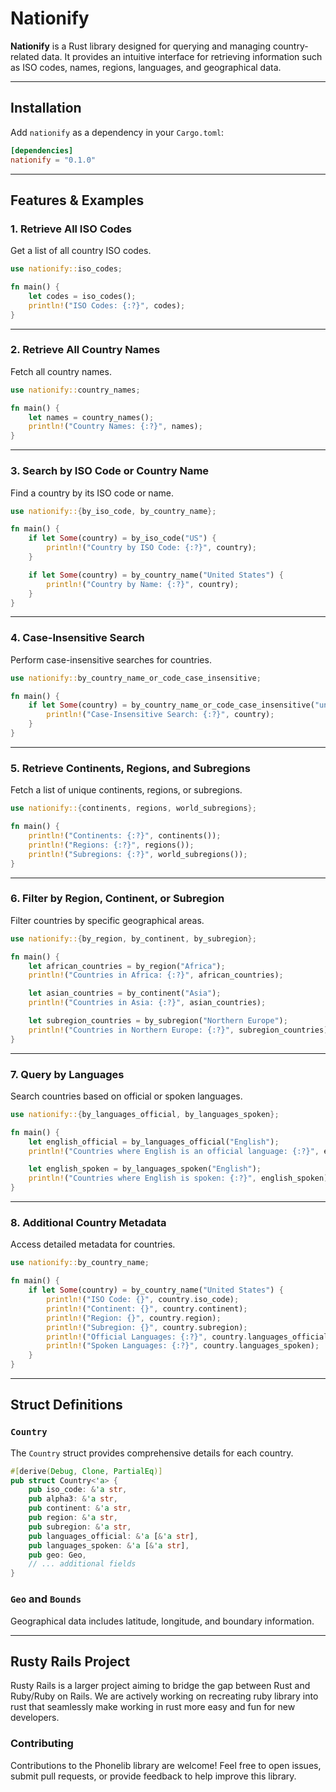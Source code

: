 
# Nationify

**Nationify** is a Rust library designed for querying and managing country-related data. It provides an intuitive interface for retrieving information such as ISO codes, names, regions, languages, and geographical data.

---

## Installation

Add `nationify` as a dependency in your `Cargo.toml`:

```toml
[dependencies]
nationify = "0.1.0"
```

---

## Features & Examples

### 1. Retrieve All ISO Codes
Get a list of all country ISO codes.

```rust
use nationify::iso_codes;

fn main() {
    let codes = iso_codes();
    println!("ISO Codes: {:?}", codes);
}
```

---

### 2. Retrieve All Country Names
Fetch all country names.

```rust
use nationify::country_names;

fn main() {
    let names = country_names();
    println!("Country Names: {:?}", names);
}
```

---

### 3. Search by ISO Code or Country Name
Find a country by its ISO code or name.

```rust
use nationify::{by_iso_code, by_country_name};

fn main() {
    if let Some(country) = by_iso_code("US") {
        println!("Country by ISO Code: {:?}", country);
    }

    if let Some(country) = by_country_name("United States") {
        println!("Country by Name: {:?}", country);
    }
}
```

---

### 4. Case-Insensitive Search
Perform case-insensitive searches for countries.

```rust
use nationify::by_country_name_or_code_case_insensitive;

fn main() {
    if let Some(country) = by_country_name_or_code_case_insensitive("united states") {
        println!("Case-Insensitive Search: {:?}", country);
    }
}
```

---

### 5. Retrieve Continents, Regions, and Subregions
Fetch a list of unique continents, regions, or subregions.

```rust
use nationify::{continents, regions, world_subregions};

fn main() {
    println!("Continents: {:?}", continents());
    println!("Regions: {:?}", regions());
    println!("Subregions: {:?}", world_subregions());
}
```

---

### 6. Filter by Region, Continent, or Subregion
Filter countries by specific geographical areas.

```rust
use nationify::{by_region, by_continent, by_subregion};

fn main() {
    let african_countries = by_region("Africa");
    println!("Countries in Africa: {:?}", african_countries);

    let asian_countries = by_continent("Asia");
    println!("Countries in Asia: {:?}", asian_countries);

    let subregion_countries = by_subregion("Northern Europe");
    println!("Countries in Northern Europe: {:?}", subregion_countries);
}
```

---

### 7. Query by Languages
Search countries based on official or spoken languages.

```rust
use nationify::{by_languages_official, by_languages_spoken};

fn main() {
    let english_official = by_languages_official("English");
    println!("Countries where English is an official language: {:?}", english_official);

    let english_spoken = by_languages_spoken("English");
    println!("Countries where English is spoken: {:?}", english_spoken);
}
```

---

### 8. Additional Country Metadata
Access detailed metadata for countries.

```rust
use nationify::by_country_name;

fn main() {
    if let Some(country) = by_country_name("United States") {
        println!("ISO Code: {}", country.iso_code);
        println!("Continent: {}", country.continent);
        println!("Region: {}", country.region);
        println!("Subregion: {}", country.subregion);
        println!("Official Languages: {:?}", country.languages_official);
        println!("Spoken Languages: {:?}", country.languages_spoken);
    }
}
```

---

## Struct Definitions

### `Country`
The `Country` struct provides comprehensive details for each country.

```rust
#[derive(Debug, Clone, PartialEq)]
pub struct Country<'a> {
    pub iso_code: &'a str,
    pub alpha3: &'a str,
    pub continent: &'a str,
    pub region: &'a str,
    pub subregion: &'a str,
    pub languages_official: &'a [&'a str],
    pub languages_spoken: &'a [&'a str],
    pub geo: Geo,
    // ... additional fields
}
```

### `Geo` and `Bounds`
Geographical data includes latitude, longitude, and boundary information.

---

## Rusty Rails Project

Rusty Rails is a larger project aiming to bridge the gap between Rust and Ruby/Ruby on Rails. We are actively working on recreating ruby library into rust that seamlessly make working in rust more easy and fun for new developers.

### Contributing

Contributions to the Phonelib library are welcome! Feel free to open issues, submit pull requests, or provide feedback to help improve this library.
